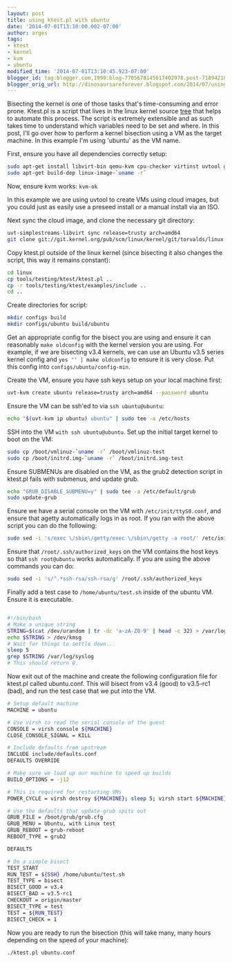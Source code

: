 ```yaml
---
layout: post
title: using ktest.pl with ubuntu
date: '2014-07-01T13:10:00.002-07:00'
author: arges
tags:
- ktest
- kernel
- kvm
- ubuntu
modified_time: '2014-07-01T13:10:45.923-07:00'
blogger_id: tag:blogger.com,1999:blog-7705678145617402978.post-7189421098293937654
blogger_orig_url: http://dinosaursareforever.blogspot.com/2014/07/using-ktestpl-with-ubuntu.html
---
```


Bisecting the kernel is one of those tasks that's time-consuming and error prone.
Ktest.pl is a script that lives in the linux kernel source [tree][1] that helps
to automate this process. The script is extremely extensible and as
such takes time to understand which variables need to be set and where. In this
post, I'll go over how to perform a kernel bisection using a VM as the target
machine. In this example I'm using 'ubuntu' as the VM name.

First, ensure you have all dependencies correctly setup:

```bash
sudo apt-get install libvirt-bin qemu-kvm cpu-checker virtinst uvtool git
sudo apt-get build-dep linux-image-`uname -r`
```

Now, ensure kvm works: ```kvm-ok```

In this example we are using uvtool to create VMs using cloud images, but you
could just as easily use a preseed install or a manual install via an ISO.

Next sync the cloud image, and clone the necessary git directory:

```bash
uvt-simplestreams-libvirt sync release=trusty arch=amd64
git clone git://git.kernel.org/pub/scm/linux/kernel/git/torvalds/linux.git linux.git
```

Copy ktest.pl outside of the linux kernel (since bisecting it also changes the
script, this way it remains constant):

```bash
cd linux
cp tools/testing/ktest/ktest.pl ..
cp -r tools/testing/ktest/examples/include ..
cd ..
```

Create directories for script:

```bash
mkdir configs build
mkdir configs/ubuntu build/ubuntu
```

Get an appropriate config for the bisect you are using and ensure it can
reasonably `make oldconfig` with the kernel version you are using. For example,
if we are bisecting v3.4 kernels, we can use an Ubuntu v3.5 series kernel config
and ```yes '' | make oldconfig``` to ensure it is very close. Put this config
into ```configs/ubuntu/config-min```.

Create the VM, ensure you have ssh keys setup on your local machine first:

```bash
uvt-kvm create ubuntu release=trusty arch=amd64 --password ubuntu
```

Ensure the VM can be ssh'ed to via ```ssh ubuntu@ubuntu```:

```bash
echo "$(uvt-kvm ip ubuntu) ubuntu" | sudo tee -a /etc/hosts
```

SSH into the VM `with ssh ubuntu@ubuntu`.
Set up the initial target kernel to boot on the VM:

```bash
sudo cp /boot/vmlinuz-`uname -r` /boot/vmlinuz-test
sudo cp /boot/initrd.img-`uname -r` /boot/initrd.img-test
```

Ensure SUBMENUs are disabled on the VM, as the grub2 detection script in ktest.pl
fails with submenus, and update grub.

```bash
echo "GRUB_DISABLE_SUBMENU=y" | sudo tee -a /etc/default/grub
sudo update-grub
```

Ensure we have a serial console on the VM with `/etc/init/ttyS0.conf`, and ensure
that agetty automatically logs in as root. If you ran with the above script you
can do the following:

```bash
sudo sed -i 's/exec \/sbin\/getty/exec \/sbin\/getty -a root/' /etc/init/ttyS0.conf
```

Ensure that `/root/.ssh/authorized_keys` on the VM contains the host keys so that
```ssh root@ubuntu``` works automatically. If you are using the above commands
you can do:

```bash
sudo sed -i 's/^.*ssh-rsa/ssh-rsa/g' /root/.ssh/authorized_keys
```

Finally add a test case to `/home/ubuntu/test.sh` inside of the ubuntu VM. Ensure
it is executable.

```bash

#!/bin/bash
# Make a unique string
STRING=$(cat /dev/urandom | tr -dc 'a-zA-Z0-9' | head -c 32) > /var/log/syslog
echo $STRING > /dev/kmsg
# Wait for things to settle down...
sleep 5
grep $STRING /var/log/syslog
# This should return 0.
```

Now exit out of the machine and create the following configuration file for
ktest.pl called ubuntu.conf. This will bisect from v3.4 (good) to v3.5-rc1
(bad), and run the test case that we put into the VM.

```bash
# Setup default machine
MACHINE = ubuntu

# Use virsh to read the serial console of the guest
CONSOLE = virsh console ${MACHINE}
CLOSE_CONSOLE_SIGNAL = KILL

# Include defaults from upstream
INCLUDE include/defaults.conf
DEFAULTS OVERRIDE

# Make sure we load up our machine to speed up builds
BUILD_OPTIONS = -j12

# This is required for restarting VMs
POWER_CYCLE = virsh destroy ${MACHINE}; sleep 5; virsh start ${MACHINE}

# Use the defaults that update-grub spits out
GRUB_FILE = /boot/grub/grub.cfg
GRUB_MENU = Ubuntu, with Linux test
GRUB_REBOOT = grub-reboot
REBOOT_TYPE = grub2

DEFAULTS

# Do a simple bisect
TEST_START
RUN_TEST = ${SSH} /home/ubuntu/test.sh
TEST_TYPE = bisect
BISECT_GOOD = v3.4
BISECT_BAD = v3.5-rc1
CHECKOUT = origin/master
BISECT_TYPE = test
TEST = ${RUN_TEST}
BISECT_CHECK = 1

```

Now you are ready to run the bisection (this will take many, many hours depending on the
speed of your machine):

```bash
./ktest.pl ubuntu.conf
```

[1]: http://git.kernel.org/cgit/linux/kernel/git/torvalds/linux.git/tree/tools/testing/ktest?id=HEAD

